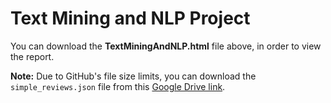 # Text Mining and NLP Project

You can download the **TextMiningAndNLP.html** file above, in order to view the report.

**Note:** Due to GitHub's file size limits, you can download the `simple_reviews.json` file from this [Google Drive link](https://drive.google.com/file/d/1Ke9qCs0p9InZMhuIxWLHJeCr2o-FJyTq/view?usp=drive_link).


